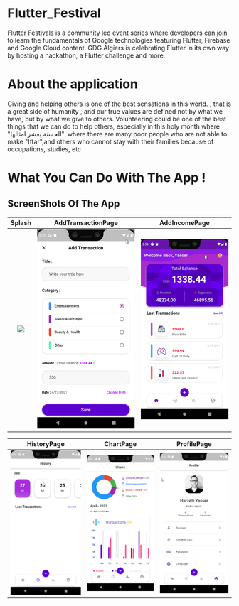 # Flutter_Festival
Flutter Festivals is a community led event series where developers can join to learn the fundamentals of Google technologies featuring Flutter, Firebase and Google
Cloud content. GDG Algiers is celebrating Flutter in its own way by hosting a hackathon, a Flutter challenge and more.
# About the application
Giving and helping others is one of the best sensations in this world. , that is a great side of humanity , and our true values are defined not by what we have, but by what we give to others.
Volunteering could be one of the best things that we can do to help others, especially in this holy month where "الحسنة بعشر امثالها", where there are many poor people who are not able to make "Iftar",and others who cannot stay with their families because of occupations, studies, etc

# What You Can Do With The App !


## ScreenShots Of The App 

  Splash                 |   AddTransactionPage      |  AddIncomePage
:-------------------------:|:-------------------------:|:-------------------------:
![](https://github.com/El-Mysto/personal_expenses/blob/master/Screenshots/main.png?raw=true)|![](https://github.com/El-Mysto/personal_expenses/blob/master/Screenshots/AddTransaction.png?raw=true)|![](https://github.com/El-Mysto/personal_expenses/blob/master/Screenshots/IncomeGif.gif?raw=true)



  HistoryPage              |   ChartPage               |  ProfilePage
:-------------------------:|:-------------------------:|:-------------------------:
![](https://github.com/El-Mysto/personal_expenses/blob/master/Screenshots/HistoryGif.gif?raw=true)|![](https://github.com/El-Mysto/personal_expenses/blob/master/Screenshots/Chart.gif?raw=true)|![](https://github.com/El-Mysto/personal_expenses/blob/master/Screenshots/Profile.png?raw=true)
